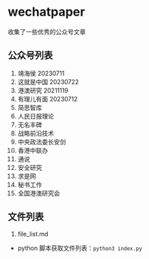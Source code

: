 # wechatpaper
收集了一些优秀的公众号文章

## 公众号列表

1. 靖海侯 20230711
2. 这就是中国 20230722
3. 港澳研究 20211119
4. 有理儿有面 20230712
5. 简思智库
6. 人民日报理论
7. 无名丰碑
8. 战略前沿技术
9. 中央政法委长安剑
10. 香港中联办
11. 通说
12. 安全研究
13. 求是网
14. 秘书工作
15. 全国港澳研究会


## 文件列表
1. file_list.md

 - python 脚本获取文件列表：``python3 index.py``
